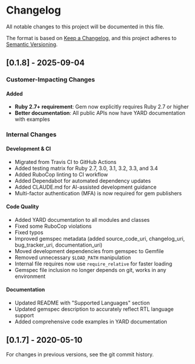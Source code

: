 # Changelog

All notable changes to this project will be documented in this file.

The format is based on [Keep a Changelog](https://keepachangelog.com/en/1.0.0/),
and this project adheres to [Semantic Versioning](https://semver.org/spec/v2.0.0.html).

## [0.1.8] - 2025-09-04

### Customer-Impacting Changes

#### Added
- **Ruby 2.7+ requirement**: Gem now explicitly requires Ruby 2.7 or higher
- **Better documentation**: All public APIs now have YARD documentation with examples

### Internal Changes

#### Development & CI
- Migrated from Travis CI to GitHub Actions
- Added testing matrix for Ruby 2.7, 3.0, 3.1, 3.2, 3.3, and 3.4
- Added RuboCop linting to CI workflow
- Added Dependabot for automated dependency updates
- Added CLAUDE.md for AI-assisted development guidance
- Multi-factor authentication (MFA) is now required for gem publishers

#### Code Quality
- Added YARD documentation to all modules and classes
- Fixed some RuboCop violations
- Fixed typos
- Improved gemspec metadata (added source_code_uri, changelog_uri, bug_tracker_uri, documentation_uri)
- Moved development dependencies from gemspec to Gemfile
- Removed unnecessary `$LOAD_PATH` manipulation
- Internal file requires now use `require_relative` for faster loading
- Gemspec file inclusion no longer depends on git, works in any environment

#### Documentation
- Updated README with "Supported Languages" section
- Updated gemspec description to accurately reflect RTL language support
- Added comprehensive code examples in YARD documentation

## [0.1.7] - 2020-05-10

For changes in previous versions, see the git commit history.